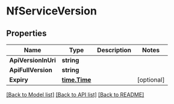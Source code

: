 # NfServiceVersion

## Properties
Name | Type | Description | Notes
------------ | ------------- | ------------- | -------------
**ApiVersionInUri** | **string** |  | 
**ApiFullVersion** | **string** |  | 
**Expiry** | [**time.Time**](time.Time.md) |  | [optional] 

[[Back to Model list]](../README.md#documentation-for-models) [[Back to API list]](../README.md#documentation-for-api-endpoints) [[Back to README]](../README.md)


